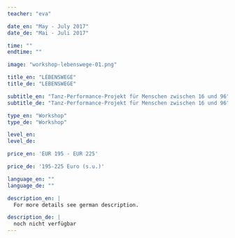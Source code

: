 ```yaml
---
teacher: "eva"

date_en: "May - July 2017"
date_de: "Mai - Juli 2017"

time: ""
endtime: ""

image: "workshop-lebenswege-01.png"

title_en: "LEBENSWEGE"
title_de: "LEBENSWEGE"

subtitle_en: "Tanz-Performance-Projekt für Menschen zwischen 16 und 96"
subtitle_de: "Tanz-Performance-Projekt für Menschen zwischen 16 und 96"

type_en: "Workshop"
type_de: "Workshop"

level_en:
level_de:

price_en: 'EUR 195 - EUR 225'

price_de: '195-225 Euro (s.u.)'

language_en: ""
language_de: ""

description_en: |
  For more details see german description.

description_de: |
  noch nicht verfügbar
---
```

